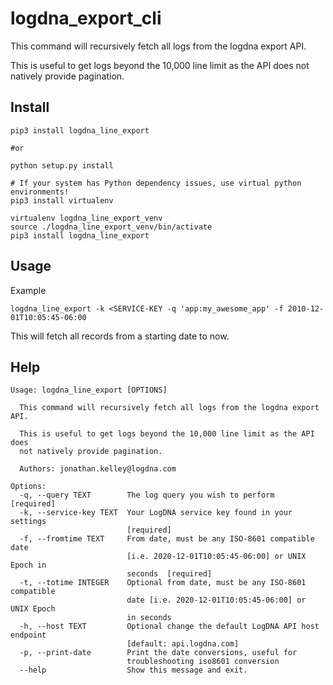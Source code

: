 # logdna_export_cli

This command will recursively fetch all logs from the logdna export API.

This is useful to get logs beyond the 10,000 line limit as the API does not natively provide pagination.
  
## Install
```
pip3 install logdna_line_export

#or

python setup.py install

# If your system has Python dependency issues, use virtual python environments!
pip3 install virtualenv

virtualenv logdna_line_export_venv
source ./logdna_line_export_venv/bin/activate
pip3 install logdna_line_export
```

## Usage

Example
```
logdna_line_export -k <SERVICE-KEY -q 'app:my_awesome_app' -f 2010-12-01T10:05:45-06:00
```

This will fetch all records from a starting date to now.

## Help

```
Usage: logdna_line_export [OPTIONS]

  This command will recursively fetch all logs from the logdna export API.

  This is useful to get logs beyond the 10,000 line limit as the API does
  not natively provide pagination.

  Authors: jonathan.kelley@logdna.com

Options:
  -q, --query TEXT        The log query you wish to perform  [required]
  -k, --service-key TEXT  Your LogDNA service key found in your settings
                          [required]
  -f, --fromtime TEXT     From date, must be any ISO-8601 compatible date
                          [i.e. 2020-12-01T10:05:45-06:00] or UNIX Epoch in
                          seconds  [required]
  -t, --totime INTEGER    Optional from date, must be any ISO-8601 compatible
                          date [i.e. 2020-12-01T10:05:45-06:00] or UNIX Epoch
                          in seconds
  -h, --host TEXT         Optional change the default LogDNA API host endpoint
                          [default: api.logdna.com]
  -p, --print-date        Print the date conversions, useful for
                          troubleshooting iso8601 conversion
  --help                  Show this message and exit.
```
